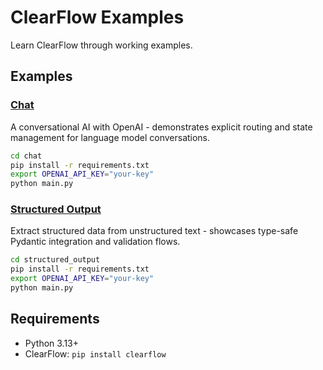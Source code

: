 # ClearFlow Examples

Learn ClearFlow through working examples.

## Examples

### [Chat](./chat/)
A conversational AI with OpenAI - demonstrates explicit routing and state management for language model conversations.

```bash
cd chat
pip install -r requirements.txt
export OPENAI_API_KEY="your-key"
python main.py
```

### [Structured Output](./structured_output/)
Extract structured data from unstructured text - showcases type-safe Pydantic integration and validation flows.

```bash
cd structured_output
pip install -r requirements.txt
export OPENAI_API_KEY="your-key"
python main.py
```

## Requirements

- Python 3.13+
- ClearFlow: `pip install clearflow`